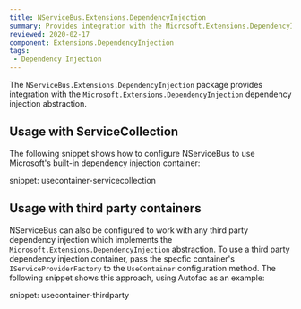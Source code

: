 ```yaml
---
title: NServiceBus.Extensions.DependencyInjection
summary: Provides integration with the Microsoft.Extensions.DependencyInjection abstraction.
reviewed: 2020-02-17
component: Extensions.DependencyInjection
tags:
 - Dependency Injection
---
```


The `NServiceBus.Extensions.DependencyInjection` package provides integration with the `Microsoft.Extensions.DependencyInjection` dependency injection abstraction.

## Usage with ServiceCollection

The following snippet shows how to configure NServiceBus to use Microsoft's built-in dependency injection container:

snippet: usecontainer-servicecollection


## Usage with third party containers

NServiceBus can also be configured to work with any third party dependency injection which implements the `Microsoft.Extensions.DependencyInjection` abstraction. To use a third party dependency injection container, pass the specfic container's `IServiceProviderFactory` to the `UseContainer` configuration method. The following snippet shows this approach, using Autofac as an example:

snippet: usecontainer-thirdparty
